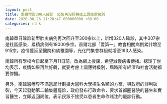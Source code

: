 ```yaml
---
layout: post
title: 南韓增逾300人確診　疫情再沒好轉或上調應對級別
date: 2020-08-26 11:20:47.000000000 +08:00
categories: rthk
---
```


南韓單日確診新型肺炎病例再次回升至300宗以上，新增320人確診，其中307宗是社區感染，累積病例有18000多宗。首爾北部「愛第一」教會相關病例累計增至915宗，疫情蔓延至醫院和幼稚園等，光化門集會群組就增至193人感染。

南韓所有學校今日起至下月11日前，改為網上授課，希望減慢病毒傳播。總理丁世均表示，疫情如果再無好轉，就要考慮上調應對級別，屆時所有經濟和社會活動都要停擺。

另外，南韓醫療界不滿當局計劃擴大醫科大學招生名額的方案，與政府的談判破裂，今天起發動第二輪集體罷診，政府發布行政命令，要求首都圈醫院的醫生和實習醫生，立即返回崗位，表示民眾不接受以患者生命作賭注的罷診行動。
